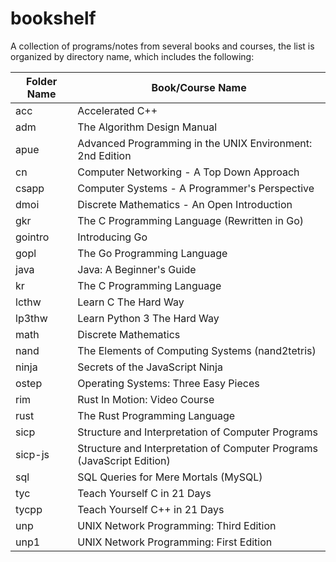 # bookshelf
A collection of programs/notes from several books and courses, the list is organized by directory name, which includes the following:

| Folder Name | Book/Course Name |
| ----------- | ---------------- |
| acc         | Accelerated C++  |
| adm         | The Algorithm Design Manual |
| apue        | Advanced Programming in the UNIX Environment: 2nd Edition |
| cn          | Computer Networking - A Top Down Approach |
| csapp       | Computer Systems - A Programmer's Perspective |
| dmoi        | Discrete Mathematics - An Open Introduction |
| gkr         | The C Programming Language (Rewritten in Go) |
| gointro     | Introducing Go |
| gopl        | The Go Programming Language |
| java        | Java: A Beginner's Guide |
| kr          | The C Programming Language |
| lcthw       | Learn C The Hard Way |
| lp3thw      | Learn Python 3 The Hard Way |
| math        | Discrete Mathematics |
| nand        | The Elements of Computing Systems (nand2tetris) |
| ninja       | Secrets of the JavaScript Ninja |
| ostep       | Operating Systems: Three Easy Pieces |
| rim         | Rust In Motion: Video Course |
| rust        | The Rust Programming Language |
| sicp        | Structure and Interpretation of Computer Programs |
| sicp-js     | Structure and Interpretation of Computer Programs (JavaScript Edition) |
| sql         | SQL Queries for Mere Mortals (MySQL) |
| tyc         | Teach Yourself C in 21 Days |
| tycpp       | Teach Yourself C++ in 21 Days |
| unp         | UNIX Network Programming: Third Edition |
| unp1        | UNIX Network Programming: First Edition |
